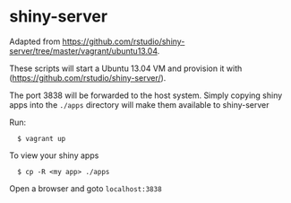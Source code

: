 shiny-server
===============

Adapted from https://github.com/rstudio/shiny-server/tree/master/vagrant/ubuntu13.04.

These scripts will start a Ubuntu 13.04 VM and provision it with (https://github.com/rstudio/shiny-server/).

The port 3838 will be forwarded to the host system.
Simply copying shiny apps into the `./apps` directory will make them available to shiny-server


Run:
```
  $ vagrant up
```
  
To view your shiny apps
```
  $ cp -R <my app> ./apps
```

Open a browser and goto `localhost:3838`


